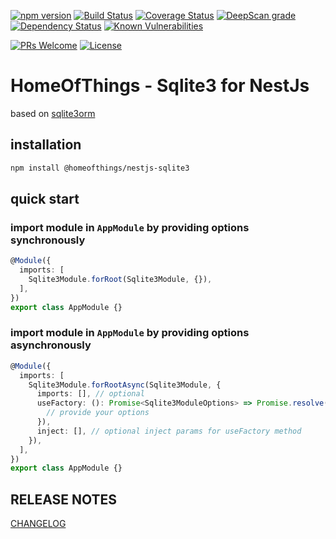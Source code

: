 [![npm version](https://badge.fury.io/js/%40homeofthings%2Fnestjs-sqlite3.svg)](https://badge.fury.io/js/%40homeofthings%2Fnestjs-sqlite3)
[![Build Status](https://api.travis-ci.com/gms1/HomeOfThings.svg?branch=master)](https://app.travis-ci.com/gms1/HomeOfThings)
[![Coverage Status](https://codecov.io/gh/gms1/HomeOfThings/branch/master/graph/badge.svg?flag=nestjs-sqlite3)](https://codecov.io/gh/gms1/HomeOfThings)
[![DeepScan grade](https://deepscan.io/api/teams/439/projects/987/branches/1954/badge/grade.svg)](https://deepscan.io/dashboard#view=project&tid=439&pid=987&bid=1954)
[![Dependency Status](https://david-dm.org/gms1/HomeOfThings.svg)](https://david-dm.org/gms1/HomeOfThings)
[![Known Vulnerabilities](https://snyk.io/test/github/gms1/HomeOfThings/badge.svg)](https://snyk.io/test/github/gms1/HomeOfThings)

[![PRs Welcome](https://img.shields.io/badge/PRs-welcome-brightgreen.svg?style=flat-square)](http://makeapullrequest.com)
[![License](https://img.shields.io/npm/l/@homeofthings/nestjs-sqlite3.svg?style=flat-square)](https://github.com/gms1/HomeOfThings/blob/master/LICENSE)

# HomeOfThings - Sqlite3 for NestJs

based on [sqlite3orm](https://www.npmjs.com/package/sqlite3orm)

## installation

```bash
npm install @homeofthings/nestjs-sqlite3
```

## quick start

### import module in `AppModule` by providing options synchronously

```Typescript
@Module({
  imports: [
    Sqlite3Module.forRoot(Sqlite3Module, {}),
  ],
})
export class AppModule {}
```

### import module in `AppModule` by providing options asynchronously

```Typescript
@Module({
  imports: [
    Sqlite3Module.forRootAsync(Sqlite3Module, {
      imports: [], // optional
      useFactory: (): Promise<Sqlite3ModuleOptions> => Promise.resolve({
        // provide your options
      }),
      inject: [], // optional inject params for useFactory method
    }),
  ],
})
export class AppModule {}
```


## RELEASE NOTES

[CHANGELOG](./CHANGELOG.md)
